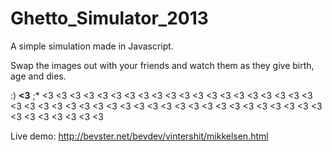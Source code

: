 Ghetto_Simulator_2013
=====================

A simple simulation made in Javascript. 

Swap the images out with your friends and watch them as they give birth, age and dies.

:) **<3** ;* <3 <3 <3 <3 <3 <3 <3 <3 <3 <3 <3 <3 <3 <3 <3 <3 <3 <3 <3 <3 <3 <3 <3 <3 <3 <3 
<3 <3 <3 <3 <3 <3 <3 <3 <3 <3 <3 <3 <3 <3 <3 <3 <3 <3 <3 <3 <3 <3 <3 <3


Live demo: http://bevster.net/bevdev/vintershit/mikkelsen.html
